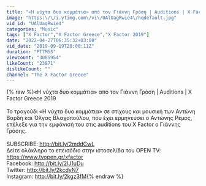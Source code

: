 ```yaml
---
title: "«Η νύχτα δυο κομμάτια» από τον Γιάννη Γρόση | Auditions | X Factor Greece 2019"
image: "https:\/\/i.ytimg.com\/vi\/UAlUagRwie4\/hqdefault.jpg"
vid_id: "UAlUagRwie4"
categories: "Music"
tags: ["X Factor","X Factor Greece","X Factor 2019"]
date: "2022-04-27T06:35:32+03:00"
vid_date: "2019-09-19T20:00:11Z"
duration: "PT7M5S"
viewcount: "3085954"
likeCount: "23871"
dislikeCount: ""
channel: "The X Factor Greece"
---
```

{% raw %}«Η νύχτα δυο κομμάτια» από τον Γιάννη Γρόση | Auditions | X Factor Greece 2019<br /><br />Το τραγούδι «Η νύχτα δυο κομμάτια» σε στίχους και μουσική των Αντώνη Βαρδή και Όλγας Βλαχοπούλου, που έχει ερμηνεύσει ο Αντώνης Ρέμος, επέλεξε για την εμφάνισή του στις auditions του X Factor ο Γιάννης Γρόσης.<br /><br />SUBSCRIBE: <a rel="nofollow" target="blank" href="http://bit.ly/2mddCwL">http://bit.ly/2mddCwL</a><br />Δείτε ολόκληρο το επεισόδιο στην ιστοσελίδα του OPEN TV: <a rel="nofollow" target="blank" href="https://www.tvopen.gr/xfactor">https://www.tvopen.gr/xfactor</a><br />Facebook: <a rel="nofollow" target="blank" href="http://bit.ly/2lJ1uDu">http://bit.ly/2lJ1uDu</a><br />Twitter: <a rel="nofollow" target="blank" href="http://bit.ly/2kcdyN7">http://bit.ly/2kcdyN7</a><br />Instagram: <a rel="nofollow" target="blank" href="http://bit.ly/2kgz3fM">http://bit.ly/2kgz3fM</a>{% endraw %}
